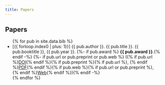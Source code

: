 ```yaml
---
title: Papers
---
```


## Papers 

<ul class="bibliography">
  {% for pub in site.data.bib %}<li id="{{ pub.key }}">[{{ forloop.index0 | plus: 1}}] {{ pub.author }}. {{ pub.title }}. {{ pub.booktitle }}, {{ pub.year }}.
  {%- if pub.award %} <b>{{ pub.award }}</b>.{% endif -%}
  {%- if pub.url or pub.preprint or pub.web %} ({% if pub.url %}<a href="{{ pub.url }}">DOI</a>{% endif %}{% if pub.preprint %}{% if pub.url %}, {% endif %}<a href="{{ pub.preprint | remove: "https://homes.cs.washington.edu" | remove: "http://homes.cs.washington.edu" }}">PDF</a>{% endif %}{% if pub.web %}{% if pub.url or pub.preprint %}, {% endif %}<a href="{{ pub.web }}">Web</a>{% endif %}){% endif -%}</li>
  {% endfor %}
</ul>
